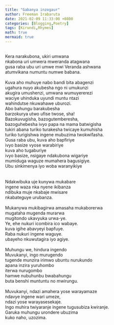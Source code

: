 ```yaml
---
title: "Gabanya inzogaur"
author: Freeman Irabaruta
date: 2021-02-09 11:33:00 +0800
categories: [Blogging,Poetry]
tags: [Kirundi,Rhymes]
math: true
mermaid: true
---
```

<br>
Kera narakubona, ukiri umwana<br>
nkabona uri umwera mweranda atagwana<br>
gusa raba ubu uri umwe mwi Veranda ashwana<br>
atumvikana numuntu numwe babana.<br>
<br>
Kuva aho muhuye nabo bandi bita abagenzi<br>
ugahura nuyo akubesha ngo ni umukunzi<br>
akugira umushenzi, umwana wumuyererezi<br>
waciye uhinduka uyundi muntu ntazi<br>
wahindutse nkuwahawe uburozi.<br>
Abo bahungu barakubesha<br>
barzokurya utwo ufise twose, sha!<br>
Bazokuvugisha, bazogutemberesha,<br>
bazoguhebesha ivyo papa na mama batwigisha<br>
tukiri abana turiko turakesha twicaye kumuhisha<br>
turiko turigishwa ingene mubuzima twokwifasha.<br>
Gusa raba ubu, kuva aho bapfiriye<br>
ivyo basize vyose warabiriye<br>
kuva aho tugaburiye<br>
ivyo basize, nsigaye ndakubona wigariye<br>
mumiduga waguze mumahera bagusigiye.<br>
Ubu sinkimenya iyo woba waranyikiye<br>
<br>
<br>
Ndakwibuka uje kunywa mukabare<br>
ingene waza nka nyene ikibanza<br>
ndibuka muje nkabaje mwisare<br>
nkabateguye urubanza.<br>
<br>
Mukanywa mukibagirwa amasaha mukaborerwa<br>
mugataha mugenda murarwa<br>
mugitondo ukavyuka urwa-ye.<br>
Ye, ehe nukuri icombira ico wabaye.<br>
kuva igihe abavyeyi bapfuye.<br>
Raba nukuri ingene waguye.<br>
ubayeho nkuwutagira iyo agiye.<br>
<br>
Muhungu we, hindura ingendo<br>
Muvukanyi, ingo murugendo<br>
tugende munzira irimwo ubuntu nurukundo<br>
apana inzira yuruhombo<br>
iterwa nurugombo<br>
hamwe nubuhunbu bwabahungu<br>
buta benshi muntuntu no mwirungu.<br>
<br>
Muvukanyi, ndazi amahera yose warayamaze<br>
ndavye ingene wari umeze,<br>
ndazi yose warayasesekaje.<br>
Ingo muhira twiyaranje ingene tugusubiza kwiranje.<br>
Garuka muhungu urondere ubuzima<br>
kuko naho, uzozima.<br>



